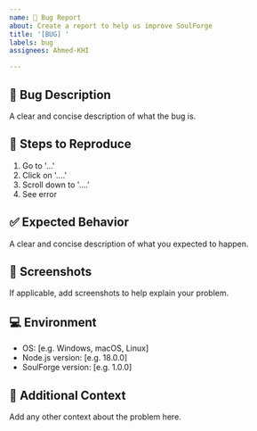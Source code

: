 ```yaml
---
name: 🐛 Bug Report
about: Create a report to help us improve SoulForge
title: '[BUG] '
labels: bug
assignees: Ahmed-KHI

---
```


## 🐛 Bug Description
A clear and concise description of what the bug is.

## 🔄 Steps to Reproduce
1. Go to '...'
2. Click on '....'
3. Scroll down to '....'
4. See error

## ✅ Expected Behavior
A clear and concise description of what you expected to happen.

## 📸 Screenshots
If applicable, add screenshots to help explain your problem.

## 💻 Environment
- OS: [e.g. Windows, macOS, Linux]
- Node.js version: [e.g. 18.0.0]
- SoulForge version: [e.g. 1.0.0]

## 📝 Additional Context
Add any other context about the problem here.
